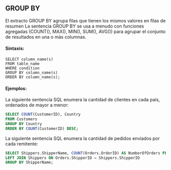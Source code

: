 ## GROUP BY

El extracto GROUP BY agrupa filas que tienen los mismos valores en filas de resumen
La sentencia GROUP BY se usa a menudo con funciones agregadas (COUNT(), MAX(), MIN(), SUM(), AVG()) para agrupar el conjunto de resultados en una o más columnas.

#### Sintaxis:

```ssh
SELECT column_name(s)
FROM table_name
WHERE condition
GROUP BY column_name(s)
ORDER BY column_name(s);
```

#### Ejemplos:

La siguiente sentencia SQL enumera la cantidad de clientes en cada país, ordenados de mayor a menor:

```sql
SELECT COUNT(CustomerID), Country
FROM Customers
GROUP BY Country
ORDER BY COUNT(CustomerID) DESC;
```

La siguiente sentencia SQL enumera la cantidad de pedidos enviados por cada remitente:

```sql
SELECT Shippers.ShipperName, COUNT(Orders.OrderID) AS NumberOfOrders FROM Orders
LEFT JOIN Shippers ON Orders.ShipperID = Shippers.ShipperID
GROUP BY ShipperName;
```